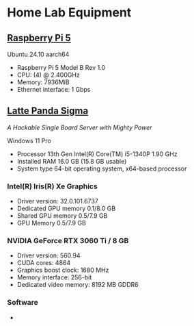 # Home Lab Equipment

## [Raspberry Pi 5](https://www.raspberrypi.com/products/raspberry-pi-5/)

Ubuntu 24.10 aarch64

* Raspberry Pi 5 Model B Rev 1.0
* CPU: (4) @ 2.400GHz
* Memory: 7936MiB
* Ethernet interface: 1 Gbps

## [Latte Panda Sigma](https://www.lattepanda.com/lattepanda-sigma)

_A Hackable Single Board Server with Mighty Power_

Windows 11 Pro

* Processor	13th Gen Intel(R) Core(TM) i5-1340P  1.90 GHz
* Installed RAM	16.0 GB (15.8 GB usable)
* System type	64-bit operating system, x64-based processor

### Intel(R) Iris(R) Xe Graphics

* Driver version: 32.0.101.6737
*	Dedicated GPU memory	0.1/8.0 GB
*	Shared GPU memory	0.5/7.9 GB
*	GPU Memory	0.5/7.9 GB

### NVIDIA GeForce RTX 3060 Ti / 8 GB

* Driver version: 560.94
* CUDA cores: 4864
* Graphics boost clock: 1680 MHz
* Memory interface: 256-bit
* Dedicated video memory: 8192 MB GDDR6

### Software

* 
